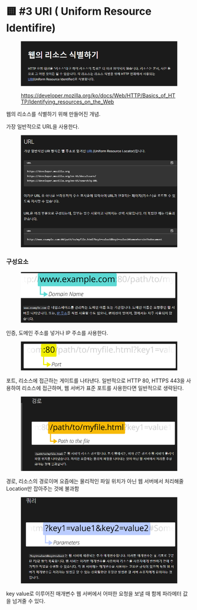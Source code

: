 # 🟨 #3 URI ( Uniform Resource Identifire)

<figure><img src="../.gitbook/assets/image (5).png" alt=""><figcaption><p><a href="https://developer.mozilla.org/ko/docs/Web/HTTP/Basics_of_HTTP/Identifying_resources_on_the_Web">https://developer.mozilla.org/ko/docs/Web/HTTP/Basics_of_HTTP/Identifying_resources_on_the_Web</a></p></figcaption></figure>

웹의  리소스를 식별하기 위해 만들어진 개념.

가장 일반적으로 URL을 사용한다.

<figure><img src="../.gitbook/assets/image (1) (1) (1) (1).png" alt=""><figcaption></figcaption></figure>

### 구성요소

<figure><img src="../.gitbook/assets/image (2) (1).png" alt=""><figcaption></figcaption></figure>

인증, 도메인 주소를 넣거나 IP 주소를 사용한다.

<figure><img src="../.gitbook/assets/image (3) (1).png" alt=""><figcaption></figcaption></figure>

포트, 리소스에 접근하는 게이트를 나타낸다. 일반적으로 HTTP 80, HTTPS 443을 사용하여 리소스에 접근하며,  웹  서버가 표준 포트를 사용한다면 일반적으로 생략된다.

<figure><img src="../.gitbook/assets/image (4) (1).png" alt=""><figcaption></figcaption></figure>

경로, 리소스의 경로이며 요즘에는 물리적인 파일 위치가 아닌 웹 서버에서 처리해줄 Location만 잡아주는 것에 불과함

<figure><img src="../.gitbook/assets/image (5) (1).png" alt=""><figcaption></figcaption></figure>

key value로 이루어진 매개변수 웹 서버에서 어떠한 요청을 보낼 때 함께 파라메터 값을 넘겨줄 수 있다.

